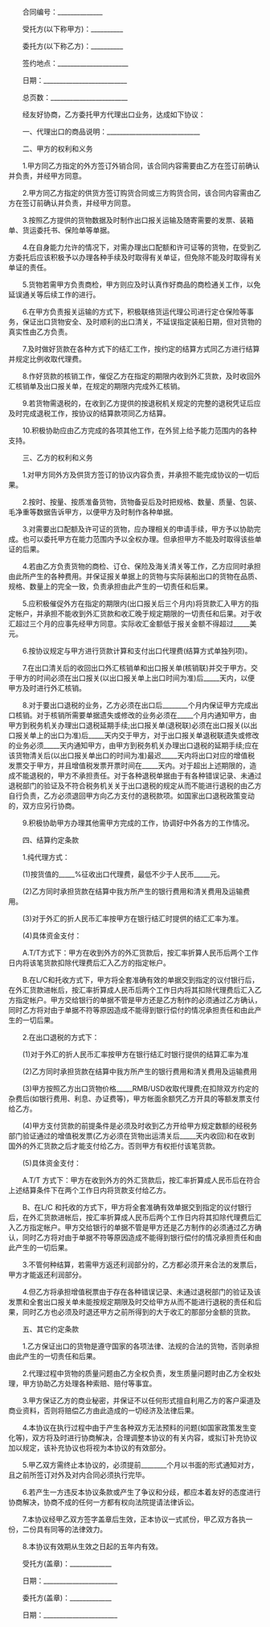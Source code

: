 
 


　　合同编号：______________


　　受托方(以下称甲方)：__________


　　委托方(以下称乙方)：__________


　　签约地点：______________________


　　日期：__________________________


　　总页数：________________________


　　经友好协商，乙方委托甲方代理出口业务，达成如下协议：


　　一、代理出口的商品说明：_____________________________


　　二、甲方的权利和义务


　　1.甲方同乙方指定的外方签订外销合同，该合同内容需要由乙方在签订前确认并负责，并经甲方同意。


　　2.甲方同乙方指定的供货方签订购货合同或三方购货合同，该合同内容需由乙方在签订前确认并负责，并经甲方同意。


　　3.按照乙方提供的货物数据及时制作出口报关运输及随寄需要的发票、装箱单、货运委托书、保险单等单据。


　　4.在自身能力允许的情况下，对需办理出口配额和许可证等的货物，在受到乙方委托后应该积极予以办理各种手续及时取得有关单证，但免除不能及时取得有关单证的责任。


　　5.货物若需甲方负责商检，甲方则应及时认真作好商品的商检通关工作，以免延误通关等后续工作的进行。


　　6.在甲方负责报关运输的方式下，积极联络货运代理公司进行定仓保险等事务，保证出口货物安全、及时顺利的出口清关，不延误指定装船日期，但对货物的真实性由乙方负责。


　　7.及时做好货款在各种方式下的结汇工作，按约定的结算方式同乙方进行结算并规定比例收取代理费。


　　8.作好货款的核销工作，催促乙方在指定的期限内收到外汇货款，及时收回外汇核销单及出口报关单，在规定的期限内完成外汇核销。


　　9.若货物需退税的，在收到乙方提供的按退税机关规定的完整的退税凭证后应及时完成退税工作，按协议的结算款项同乙方结算。


　　10.积极协助应由乙方完成的各项其他工作，在外贸上给予能力范围内的各种支持。


　　三、乙方的权利和义务


　　1.对甲方同外方及供货方签订的协议内容负责，并承担不能完成协议的一切后果。


　　2.按时、按量、按质准备货物，货物备妥后及时把规格、数量、质量、包装、毛净重等数据告诉甲方，以便甲方及时制作各种单据。


　　3.对需要出口配额及许可证的货物，应办理相关的申请手续，甲方予以协助完成。也可以委托甲方在能力范围内予以全权办理。但承担甲方不能及时取得该些单证的后果。


　　4.若由乙方负责货物的商检、订仓、保险及海关清关等工作，乙方应同时承担由此所产生的各种费用。并保证报关单据上的货物与实际装船出口的货物在品质、规格、数量上的完全一致，负责承担由此产生的一切责任和后果。


　　5.应积极催促外方在指定的期限内(出口报关后三个月内)将货款汇入甲方的指定帐户，并承担不能收到外汇货款和收汇晚于规定期限的一切责任和后果。对于收汇超过三个月的应事先经甲方同意。实际收汇金额低于报关金额不得超过_____美元。


　　6.按协议规定与甲方进行货款计算和支付出口代理费(结算方式单独列项)。


　　7.在出口清关后的收回出口外汇核销单和出口报关单(核销联)并交于甲方。交于甲方的时间必须在出口报关(以出口报关单上出口时间为准)后_____天内，以便甲方及时进行外汇核销。


　　8.对于要出口退税的业务，乙方必须在出口后________个月内保证甲方完成出口核销。对于核销所需要单据遗失或修改的业务必须在_____个月内通知甲方，由甲方到税务机关办理出口退税延期手续;出口报关单(退税联)必须在出口报关(以出口报关单上的出口为准)后_____天内交于甲方，对于出口报关单退税联遗失或修改的业务必须_____天内通知甲方，由甲方到税务机关办理出口退税的延期手续;应在该货物清关后(以出口报关单出口的时间为准)最迟_____天内将出口对应的增值税发票交于甲方，并且增值税发票开票时间在_____天内。对于超出上述期限的，造成不能退税的，甲方不承担责任。对于各种退税单据由于有各种错误记录、未通过退税部门的验证及不符合税务机关关于出口退税的规定从而不能进行退税的由乙方自行负责，乙方必须退回甲方向乙方支付的退税款项。如国家出口退税政策变动的，双方应另行协商。


　　9.积极协助甲方办理其他需甲方完成的工作，协调好中外各方的工作情况。


　　四、结算约定条款


　　1.纯代理方式：


　　(1)按货值的_____%征收出口代理费，最低不少于人民币_____元。


　　(2)乙方同时承担货款在结算中我方所产生的银行费用和清关费用及运输费用。


　　(3)对于外汇的折人民币汇率按甲方在银行结汇时提供的结汇汇率为准。


　　(4)具体资金支付：


　　A.T/T方式下：甲方在收到外方的外汇货款后，按汇率折算人民币后两个工作日内将该笔货款扣除代理费后汇入乙方的指定帐户。


　　B.在L/C和托收方式下，甲方将全套准确有效的单据交到指定的议付银行后，在外汇货款进帐后，按汇率折算成人民币后两个工作日内将其扣除代理费后汇入乙方指定帐户。甲方交给银行的单据不管是甲方还是乙方制作的必须通过乙方确认，同时乙方将对由于单据不符等原因造成不能得到银行偿付的情况承担责任和由此产生的一切后果。


　　2.在出口退税的方式下：


　　(1)对于外汇的折人民币汇率按甲方在银行结汇时银行提供的结算汇率为准


　　(2)乙方同时承担货款在结算中我方所产生的银行费用和清关费用及运输费用


　　(3)甲方按照乙方出口货物价格_____RMB/USD收取代理费;在扣除双方约定的杂费后(如银行费用、利息、办证费等)，甲方帐面余额凭乙方开具的等额发票支付给乙方。


　　(4)甲方支付货款的前提条件是必须及时收到乙方开给甲方规定数额的经税务部门验证通过的增值税发票(乙方必须在货物出运清关后_____天内收回)和在收到国外的外汇货款之后才能支付给乙方。否则甲方有权拒付该笔货款。


　　(5)具体资金支付：


　　A.T/T 方式下：甲方在收到外方的外汇货款后，按汇率折算成人民币后在符合上述结算条件下在两个工作日内将货款支付给乙方。


　　B、在L/C 和托收的方式下，甲方将全套准确有效单据交到指定的议付银行后，在外汇货款进帐后，按汇率折算成人民币后两个工作日内将其扣除代理费后汇入乙方指定帐户。甲方交给银行的单据不管是甲方还是乙方制作的必须通过乙方确认，同时乙方将对由于单据不符等原因造成不能得到银行偿付的情况承担责任和由此产生的一切后果。


　　3.不管何种结算，若需甲方返还利润部分的，乙方都必须开来合法的发票后，甲方才能返还利润部分。


　　4.但乙方将承担增值税票由于存在各种错误记录、未通过退税部门的验证及该发票和全套出口报关单未能按规定期限及时交给甲方从而不能进行退税的责任和后果，同时乙方也必须及时退还甲方之前所得到的大于收汇的那部分金额的货款。


　　五、其它约定条款


　　1.乙方保证出口的货物是遵守国家的各项法律、法规的合法的货物，否则承担由此产生的一切责任和后果。


　　2.代理过程中货物的质量问题由乙方全权负责，发生质量问题时由乙方全权处理，甲方协助乙方处理各种索赔、赔付等事宜。


　　3.甲方保证乙方的商业秘密，并保证不以任何形式擅自利用乙方的客户渠道及商业资料，否则将赔偿乙方由此造成的一切经济及法律后果。


　　4.本协议在执行过程中由于产生各种双方无法预料的问题(如国家政策发生变化等)，双方将及时进行协商解决，合理调整本协议的有关内容，或拟订补充协议加以规定，该补充协议也将视为本协议的有效部分。


　　5.甲乙双方需终止本协议的，必须提前________个月以书面的形式通知对方，且之前所签订对外及对内合同必须执行完毕。


　　6.若产生一方违反本协议条款或产生了争议和分歧，都应本着友好的态度进行协商解决，协商不成的任何一方都有权向法院提请法律诉讼。


　　7.本协议经甲乙双方签字盖章后生效，正本协议一式贰份，甲乙双方各执一份，二份具有同等的法律效力。


　　8.本协议有效期从生效之日起的五年内有效。


　　受托方(盖章)：_____________


　　日期：_______________________


　　委托方(盖章)：_____________


　　日期：_______________________




 


 

 
 
 
 
 
  


  
 

  


  


  
 
 
 
 


